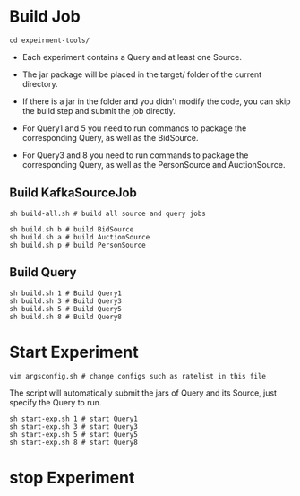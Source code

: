 # Build Job
```shell
cd expeirment-tools/
```

- Each experiment contains a Query and at least one Source.
- The jar package will be placed in the target/ folder of the current directory. 
- If there is a jar in the folder and you didn't modify the code, you can skip the build step and submit the job directly.

- For Query1 and 5 you need to run commands to package the corresponding Query, as well as the BidSource.
- For Query3 and 8 you need to run commands to package the corresponding Query, as well as the PersonSource and AuctionSource.

## Build KafkaSourceJob
```shell
sh build-all.sh # build all source and query jobs 
```
```shell
sh build.sh b # build BidSource
sh build.sh a # build AuctionSource
sh build.sh p # build PersonSource
```
## Build Query
```shell
sh build.sh 1 # Build Query1
sh build.sh 3 # Build Query3
sh build.sh 5 # Build Query5
sh build.sh 8 # Build Query8
```
# Start Experiment
```shell
vim argsconfig.sh # change configs such as ratelist in this file
```
The script will automatically submit the jars of Query and its Source, just specify the Query to run.
```shell
sh start-exp.sh 1 # start Query1
sh start-exp.sh 3 # start Query3
sh start-exp.sh 5 # start Query5
sh start-exp.sh 8 # start Query8
```
# stop Experiment

